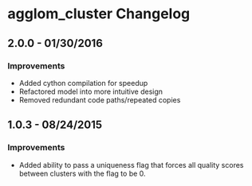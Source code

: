 agglom_cluster Changelog
=======================
2.0.0 - 01/30/2016
------------------
### Improvements
- Added cython compilation for speedup
- Refactored model into more intuitive design
- Removed redundant code paths/repeated copies

1.0.3 - 08/24/2015
------------------
### Improvements
- Added ability to pass a uniqueness flag that forces all quality scores between clusters with the
flag to be 0.
